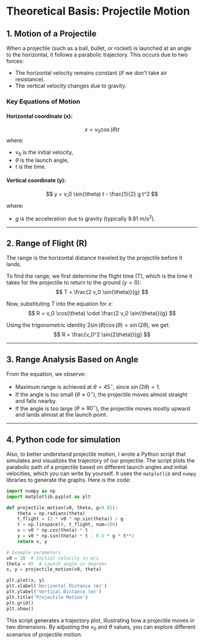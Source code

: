 # Theoretical Basis: Projectile Motion

## 1. Motion of a Projectile
When a projectile (such as a ball, bullet, or rocket) is launched at an angle to the horizontal, it follows a parabolic trajectory. This occurs due to two forces:

- The horizontal velocity remains constant (if we don't take air resistance).
- The vertical velocity changes due to gravity.

### Key Equations of Motion
#### Horizontal coordinate (x):
$$
x = v_0 \cos(\theta) t
$$
where:
- $v_0$ is the initial velocity,
- $\theta$ is the launch angle,
- $t$ is the time.

#### Vertical coordinate (y):
$$
y = v_0 \sin(\theta) t - \frac{1}{2} g t^2
$$

where:
- $g$ is the acceleration due to gravity (typically $9.81 \text{ m/s}^2$).

---

## 2. Range of Flight (R)
The range is the horizontal distance traveled by the projectile before it lands.

To find the range, we first determine the flight time (T), which is the time it takes for the projectile to return to the ground ($y = 0$):
$$
T = \frac{2 v_0 \sin(\theta)}{g}
$$

Now, substituting $T$ into the equation for $x$:
$$
R = v_0 \cos(\theta) \cdot \frac{2 v_0 \sin(\theta)}{g}
$$

Using the trigonometric identity $2 \sin(\theta) \cos(\theta) = \sin(2\theta)$, we get:
$$
R = \frac{v_0^2 \sin(2\theta)}{g}
$$

---

## 3. Range Analysis Based on Angle
From the equation, we observe:

- Maximum range is achieved at $\theta = 45^\circ$, since $\sin(2\theta) = 1$.
- If the angle is too small ($\theta \approx 0^\circ$), the projectile moves almost straight and falls nearby.
- If the angle is too large ($\theta \approx 90^\circ$), the projectile moves mostly upward and lands almost at the launch point.
---
## 4. Python code for simulation
Also, to better understand projectile motion, I wrote a Python script that simulates and visualizes the trajectory of our projectile. The script plots the parabolic path of a projectile based on different launch angles and initial velocities, which you can write by yourself. It uses the `matplotlib` and `numpy` libraries to generate the graphs. Here is the code:

```python
import numpy as np
import matplotlib.pyplot as plt

def projectile_motion(v0, theta, g=9.81):
    theta = np.radians(theta)
    t_flight = (2 * v0 * np.sin(theta)) / g
    t = np.linspace(0, t_flight, num=100)
    x = v0 * np.cos(theta) * t
    y = v0 * np.sin(theta) * t - 0.5 * g * t**2
    return x, y

# Example parameters
v0 = 20  # Initial velocity in m/s
theta = 45  # Launch angle in degrees
x, y = projectile_motion(v0, theta)

plt.plot(x, y)
plt.xlabel('Horizontal Distance (m)')
plt.ylabel('Vertical Distance (m)')
plt.title('Projectile Motion')
plt.grid()
plt.show()
```

This script generates a trajectory plot, illustrating how a projectile moves in two dimensions. By adjusting the $v_0$ and $\theta$ values, you can explore different scenarios of projectile motion.


